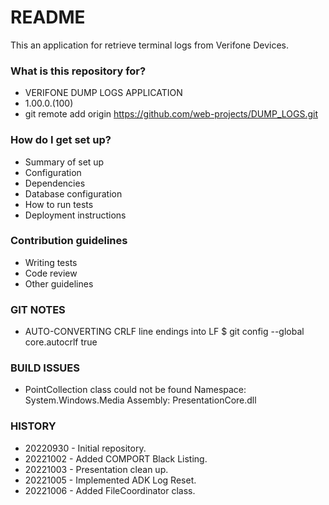 # README #

This an application for retrieve terminal logs from Verifone Devices.

### What is this repository for? ###

* VERIFONE DUMP LOGS APPLICATION
* 1.00.0.(100)
* git remote add origin https://github.com/web-projects/DUMP_LOGS.git

### How do I get set up? ###

* Summary of set up
* Configuration
* Dependencies
* Database configuration
* How to run tests
* Deployment instructions

### Contribution guidelines ###

* Writing tests
* Code review
* Other guidelines

### GIT NOTES ###

*  AUTO-CONVERTING CRLF line endings into LF
   $ git config --global core.autocrlf true

### BUILD ISSUES ###

*  PointCollection class could not be found
   Namespace: System.Windows.Media
   Assembly: PresentationCore.dll

### HISTORY ###

* 20220930 - Initial repository.
* 20221002 - Added COMPORT Black Listing.
* 20221003 - Presentation clean up.
* 20221005 - Implemented ADK Log Reset.
* 20221006 - Added FileCoordinator class.
